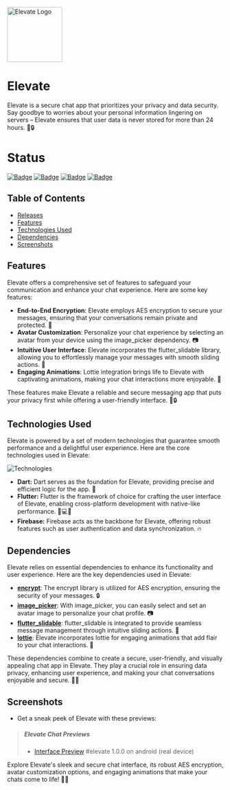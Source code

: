 <img src="https://i.imgur.com/7EL5LQp.png" alt="Elevate Logo" width="128" height="128">

# Elevate

Elevate is a secure chat app that prioritizes your privacy and data security. Say goodbye to worries about your personal information lingering on servers – Elevate ensures that user data is never stored for more than 24 hours. 📱🔒

# Status
[![Badge](https://img.shields.io/badge/version-1.1.0-blue?style=for-the-badge)](https://github.com/sauciucrazvan/elevate/releases)
[![Badge](https://img.shields.io/github/forks/sauciucrazvan/elevate?style=for-the-badge)](https://github.com/sauciucrazvan/elevate/forks)
[![Badge](https://img.shields.io/github/stars/sauciucrazvan/elevate?style=for-the-badge)](https://github.com/sauciucrazvan/elevate/stargazers)
[![Badge](https://img.shields.io/github/issues/sauciucrazvan/elevate?style=for-the-badge)](https://github.com/sauciucrazvan/elevate/issues)

## Table of Contents
- [Releases](https://github.com/sauciucrazvan/elevate/releases)
- [Features](#features)
- [Technologies Used](#technologies-used)
- [Dependencies](#dependencies)
- [Screenshots](#screenshots)

## Features

Elevate offers a comprehensive set of features to safeguard your communication and enhance your chat experience. Here are some key features:

- **End-to-End Encryption**: Elevate employs AES encryption to secure your messages, ensuring that your conversations remain private and protected. 🔐
- **Avatar Customization**: Personalize your chat experience by selecting an avatar from your device using the image_picker dependency. 📷
- **Intuitive User Interface**: Elevate incorporates the flutter_slidable library, allowing you to effortlessly manage your messages with smooth sliding actions. 📜
- **Engaging Animations**: Lottie integration brings life to Elevate with captivating animations, making your chat interactions more enjoyable. 🎈

These features make Elevate a reliable and secure messaging app that puts your privacy first while offering a user-friendly interface. 📱🔒

## Technologies Used

Elevate is powered by a set of modern technologies that guarantee smooth performance and a delightful user experience. Here are the core technologies used in Elevate:

![Technologies](https://skillicons.dev/icons?i=dart,flutter,firebase)

- **Dart:** Dart serves as the foundation for Elevate, providing precise and efficient logic for the app. 🎯
- **Flutter:** Flutter is the framework of choice for crafting the user interface of Elevate, enabling cross-platform development with native-like performance. 📱💻🌐
- **Firebase:** Firebase acts as the backbone for Elevate, offering robust features such as user authentication and data synchronization. 🔥

## Dependencies

Elevate relies on essential dependencies to enhance its functionality and user experience. Here are the key dependencies used in Elevate:

- **[encrypt](https://pub.dev/packages/encrypt)**: The encrypt library is utilized for AES encryption, ensuring the security of your messages. 🔒
- **[image_picker](https://pub.dev/packages/image_picker)**: With image_picker, you can easily select and set an avatar image to personalize your chat profile. 📷
- **[flutter_slidable](https://pub.dev/packages/flutter_slidable)**: flutter_slidable is integrated to provide seamless message management through intuitive sliding actions. 📜
- **[lottie](https://pub.dev/packages/lottie)**: Elevate incorporates lottie for engaging animations that add flair to your chat interactions. 🎈

These dependencies combine to create a secure, user-friendly, and visually appealing chat app in Elevate. They play a crucial role in ensuring data privacy, enhancing user experience, and making your chat conversations enjoyable and secure. 🚀🌟

## Screenshots

- Get a sneak peek of Elevate with these previews:

> ##### Elevate Chat Previews
>
> - [Interface Preview](https://imgur.com/a/FsxmBzt) #elevate 1.0.0 on android (real device)

Explore Elevate's sleek and secure chat interface, its robust AES encryption, avatar customization options, and engaging animations that make your chats come to life! 📸✨
